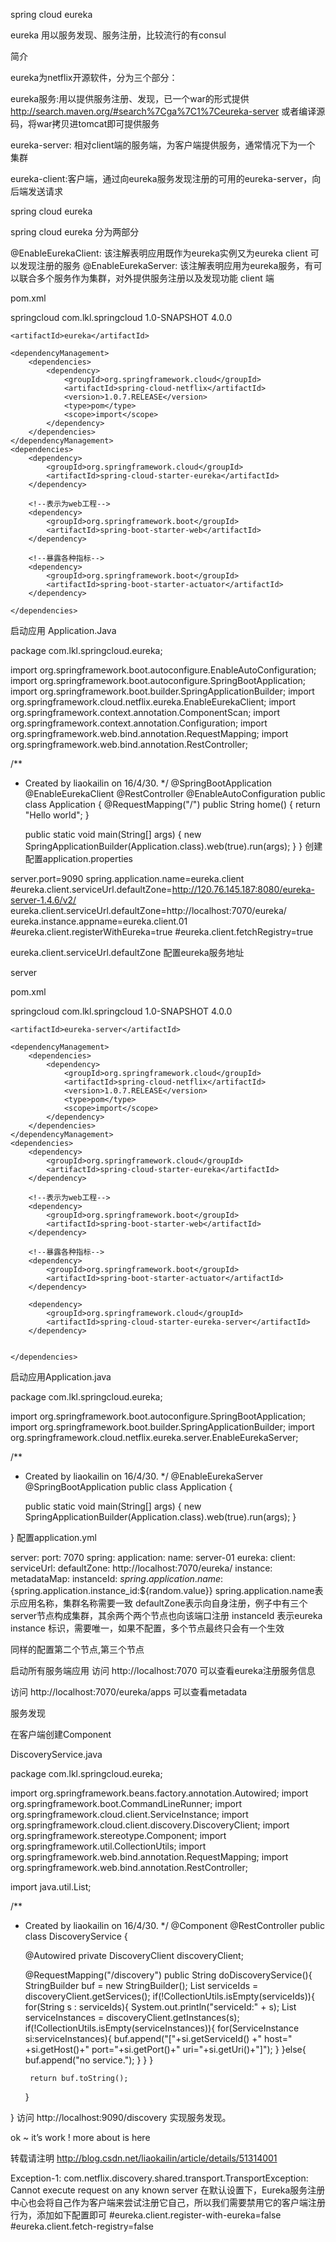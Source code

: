 spring cloud eureka

eureka 用以服务发现、服务注册，比较流行的有consul

简介

eureka为netflix开源软件，分为三个部分：

eureka服务:用以提供服务注册、发现，已一个war的形式提供 http://search.maven.org/#search%7Cga%7C1%7Ceureka-server 
或者编译源码，将war拷贝进tomcat即可提供服务

eureka-server: 相对client端的服务端，为客户端提供服务，通常情况下为一个 
集群

eureka-client:客户端，通过向eureka服务发现注册的可用的eureka-server，向后端发送请求

spring cloud eureka

spring cloud eureka 分为两部分

@EnableEurekaClient: 该注解表明应用既作为eureka实例又为eureka client 可以发现注册的服务
@EnableEurekaServer: 该注解表明应用为eureka服务，有可以联合多个服务作为集群，对外提供服务注册以及发现功能
client 端

pom.xml

<?xml version="1.0" encoding="UTF-8"?>
<project xmlns="http://maven.apache.org/POM/4.0.0"
         xmlns:xsi="http://www.w3.org/2001/XMLSchema-instance"
         xsi:schemaLocation="http://maven.apache.org/POM/4.0.0 http://maven.apache.org/xsd/maven-4.0.0.xsd">
    <parent>
        <artifactId>springcloud</artifactId>
        <groupId>com.lkl.springcloud</groupId>
        <version>1.0-SNAPSHOT</version>
    </parent>
    <modelVersion>4.0.0</modelVersion>

    <artifactId>eureka</artifactId>

    <dependencyManagement>
        <dependencies>
            <dependency>
                <groupId>org.springframework.cloud</groupId>
                <artifactId>spring-cloud-netflix</artifactId>
                <version>1.0.7.RELEASE</version>
                <type>pom</type>
                <scope>import</scope>
            </dependency>
        </dependencies>
    </dependencyManagement>
    <dependencies>
        <dependency>
            <groupId>org.springframework.cloud</groupId>
            <artifactId>spring-cloud-starter-eureka</artifactId>
        </dependency>

        <!--表示为web工程-->
        <dependency>
            <groupId>org.springframework.boot</groupId>
            <artifactId>spring-boot-starter-web</artifactId>
        </dependency>

        <!--暴露各种指标-->
        <dependency>
            <groupId>org.springframework.boot</groupId>
            <artifactId>spring-boot-starter-actuator</artifactId>
        </dependency>

    </dependencies>
</project>

启动应用 Application.Java

package com.lkl.springcloud.eureka;

import org.springframework.boot.autoconfigure.EnableAutoConfiguration;
import org.springframework.boot.autoconfigure.SpringBootApplication;
import org.springframework.boot.builder.SpringApplicationBuilder;
import org.springframework.cloud.netflix.eureka.EnableEurekaClient;
import org.springframework.context.annotation.ComponentScan;
import org.springframework.context.annotation.Configuration;
import org.springframework.web.bind.annotation.RequestMapping;
import org.springframework.web.bind.annotation.RestController;

/**
 * Created by liaokailin on 16/4/30.
 */
@SpringBootApplication
@EnableEurekaClient
@RestController
@EnableAutoConfiguration
public class Application {
    @RequestMapping("/")
    public String home() {
        return "Hello world";
    }

    public static void main(String[] args) {
        new SpringApplicationBuilder(Application.class).web(true).run(args);
    }
}
创建配置application.properties

server.port=9090
spring.application.name=eureka.client
#eureka.client.serviceUrl.defaultZone=http://120.76.145.187:8080/eureka-server-1.4.6/v2/
eureka.client.serviceUrl.defaultZone=http://localhost:7070/eureka/
eureka.instance.appname=eureka.client.01
#eureka.client.registerWithEureka=true
#eureka.client.fetchRegistry=true

eureka.client.serviceUrl.defaultZone 配置eureka服务地址

server

pom.xml

<?xml version="1.0" encoding="UTF-8"?>
<project xmlns="http://maven.apache.org/POM/4.0.0"
         xmlns:xsi="http://www.w3.org/2001/XMLSchema-instance"
         xsi:schemaLocation="http://maven.apache.org/POM/4.0.0 http://maven.apache.org/xsd/maven-4.0.0.xsd">
    <parent>
        <artifactId>springcloud</artifactId>
        <groupId>com.lkl.springcloud</groupId>
        <version>1.0-SNAPSHOT</version>
    </parent>
    <modelVersion>4.0.0</modelVersion>

    <artifactId>eureka-server</artifactId>

    <dependencyManagement>
        <dependencies>
            <dependency>
                <groupId>org.springframework.cloud</groupId>
                <artifactId>spring-cloud-netflix</artifactId>
                <version>1.0.7.RELEASE</version>
                <type>pom</type>
                <scope>import</scope>
            </dependency>
        </dependencies>
    </dependencyManagement>
    <dependencies>
        <dependency>
            <groupId>org.springframework.cloud</groupId>
            <artifactId>spring-cloud-starter-eureka</artifactId>
        </dependency>

        <!--表示为web工程-->
        <dependency>
            <groupId>org.springframework.boot</groupId>
            <artifactId>spring-boot-starter-web</artifactId>
        </dependency>

        <!--暴露各种指标-->
        <dependency>
            <groupId>org.springframework.boot</groupId>
            <artifactId>spring-boot-starter-actuator</artifactId>
        </dependency>

        <dependency>
            <groupId>org.springframework.cloud</groupId>
            <artifactId>spring-cloud-starter-eureka-server</artifactId>
        </dependency>


    </dependencies>

</project>

启动应用Application.java

package com.lkl.springcloud.eureka;

import org.springframework.boot.autoconfigure.SpringBootApplication;
import org.springframework.boot.builder.SpringApplicationBuilder;
import org.springframework.cloud.netflix.eureka.server.EnableEurekaServer;

/**
 * Created by liaokailin on 16/4/30.
 */
@EnableEurekaServer
@SpringBootApplication
public class Application {

    public static void main(String[] args) {
        new SpringApplicationBuilder(Application.class).web(true).run(args);
    }

}
配置application.yml

server:
  port: 7070
spring:
  application:
    name: server-01
eureka:
  client:
    serviceUrl:
      defaultZone: http://localhost:7070/eureka/
  instance:
    metadataMap:
      instanceId: ${spring.application.name}:${spring.application.instance_id:${random.value}}
spring.application.name表示应用名称，集群名称需要一致 
defaultZone表示向自身注册，例子中有三个server节点构成集群，其余两个两个节点也向该端口注册 
instanceId 表示eureka instance 标识，需要唯一，如果不配置，多个节点最终只会有一个生效

同样的配置第二个节点,第三个节点

启动所有服务端应用 
访问 http://localhost:7070 可以查看eureka注册服务信息

访问 http://localhost:7070/eureka/apps 可以查看metadata

服务发现

在客户端创建Component

DiscoveryService.java

package com.lkl.springcloud.eureka;

import org.springframework.beans.factory.annotation.Autowired;
import org.springframework.boot.CommandLineRunner;
import org.springframework.cloud.client.ServiceInstance;
import org.springframework.cloud.client.discovery.DiscoveryClient;
import org.springframework.stereotype.Component;
import org.springframework.util.CollectionUtils;
import org.springframework.web.bind.annotation.RequestMapping;
import org.springframework.web.bind.annotation.RestController;

import java.util.List;

/**
 * Created by liaokailin on 16/4/30.
 */
@Component
@RestController
public class DiscoveryService {

    @Autowired
    private DiscoveryClient discoveryClient;

    @RequestMapping("/discovery")
    public String doDiscoveryService(){
        StringBuilder buf = new StringBuilder();
        List<String> serviceIds = discoveryClient.getServices();
        if(!CollectionUtils.isEmpty(serviceIds)){
            for(String s : serviceIds){
                System.out.println("serviceId:" + s);
                List<ServiceInstance> serviceInstances =  discoveryClient.getInstances(s);
                if(!CollectionUtils.isEmpty(serviceInstances)){
                    for(ServiceInstance si:serviceInstances){
                        buf.append("["+si.getServiceId() +" host=" +si.getHost()+" port="+si.getPort()+" uri="+si.getUri()+"]");
                    }
                }else{
                    buf.append("no service.");
                }
            }
        }


        return buf.toString();
    }

}
访问 http://localhost:9090/discovery 实现服务发现。

ok ~ it’s work ! more about is here

转载请注明 
http://blog.csdn.net/liaokailin/article/details/51314001



Exception-1:
com.netflix.discovery.shared.transport.TransportException: Cannot execute request on any known server
在默认设置下，Eureka服务注册中心也会将自己作为客户端来尝试注册它自己，所以我们需要禁用它的客户端注册行为，添加如下配置即可
#eureka.client.register-with-eureka=false
#eureka.client.fetch-registry=false


